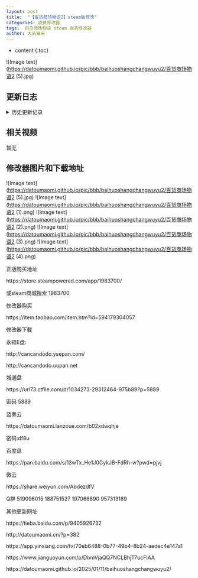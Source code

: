 ```yaml
---
layout: post
title:  "【百货商场物语2】steam版修改"
categories: 收费修改器
tags:  百货商场物语 steam 收费修改器 
author: 大头猫米
---
```


* content
{:toc}

![Image text](https://datoumaomi.github.io/pic/bbb/baihuoshangchangwuyu2/百货商场物语2 (5).jpg)





##  更新日志






<details>
<summary>历史更新记录</summary>
<p></p>
<p></p>




</details>

## 相关视频
暂无

## 修改器图片和下载地址

![Image text](https://datoumaomi.github.io/pic/bbb/baihuoshangchangwuyu2/百货商场物语2 (5).jpg)
![Image text](https://datoumaomi.github.io/pic/bbb/baihuoshangchangwuyu2/百货商场物语2 (1).png)
![Image text](https://datoumaomi.github.io/pic/bbb/baihuoshangchangwuyu2/百货商场物语2 (2).png)
![Image text](https://datoumaomi.github.io/pic/bbb/baihuoshangchangwuyu2/百货商场物语2 (3).png)
![Image text](https://datoumaomi.github.io/pic/bbb/baihuoshangchangwuyu2/百货商场物语2 (4).png)






<p></p>
正版购买地址
<p></p>
https://store.steampowered.com/app/1983700/
<p></p>
或steam商城搜索 1983700
<p></p>
<p></p>
修改器购买
<p></p>
https://item.taobao.com/item.htm?id=594179304057
<p></p>
修改器下载
<p></p>
永硕E盘:
<p></p>
http://cancandodo.ysepan.com/
<p></p>
http://cancandodo.uupan.net
<p></p>
<p></p>
城通盘
<p></p>
https://url73.ctfile.com/d/1034273-29312464-975b89?p=5889
<p></p>
密码 5889
<p></p>
<p></p>
蓝奏云
<p></p>
https://datoumaomi.lanzoue.com/b02xdwqhje
<p></p>
密码:df8u
<p></p>
<p></p>
百度盘
<p></p>
https://pan.baidu.com/s/13wTx_He1J0CykJB-FdRh-w?pwd=pjvj
<p></p>
<p></p>
微云
<p></p>
https://share.weiyun.com/AbdezdfV
<p></p>

<p></p>
<p></p>
Q群 519096015 188751527 197066890 957313169
<p></p>

<p></p>
其他更新网址
<p></p>
https://tieba.baidu.com/p/9405926732
<p></p>
http://datoumaomi.cn/?p=382
<p></p>
https://app.yinxiang.com/fx/70eb6488-0b77-49b4-8b24-aedec4e147a1
<p></p>
https://www.jianguoyun.com/p/DbmVjaQQ7NCLBhjT7ucFIAA
<p></p>
https://datoumaomi.github.io/2025/01/11/baihuoshangchangwuyu2/
<p></p>
